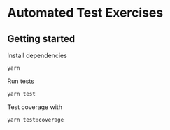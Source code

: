# Automated Test Exercises

## Getting started

Install dependencies

```console
yarn
```

Run tests

```console
yarn test
```

Test coverage with

```console
yarn test:coverage
```